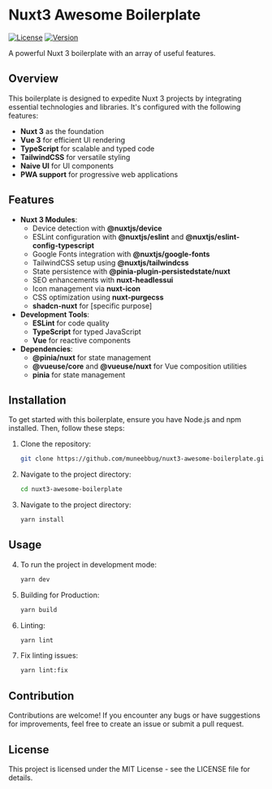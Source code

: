 # Nuxt3 Awesome Boilerplate

[![License](https://img.shields.io/github/license/muneebbug/nuxt3-awesome-boilerplate)](LICENSE)
[![Version](https://img.shields.io/github/package-json/v/muneebbug/nuxt3-awesome-boilerplate)](https://github.com/muneebbug/nuxt3-awesome-boilerplate/releases)

A powerful Nuxt 3 boilerplate with an array of useful features.

## Overview

This boilerplate is designed to expedite Nuxt 3 projects by integrating essential technologies and libraries. It's configured with the following features:

- **Nuxt 3** as the foundation
- **Vue 3** for efficient UI rendering
- **TypeScript** for scalable and typed code
- **TailwindCSS** for versatile styling
- **Naive UI** for UI components
- **PWA support** for progressive web applications

## Features

- **Nuxt 3 Modules**:
  - Device detection with **@nuxtjs/device**
  - ESLint configuration with **@nuxtjs/eslint** and **@nuxtjs/eslint-config-typescript**
  - Google Fonts integration with **@nuxtjs/google-fonts**
  - TailwindCSS setup using **@nuxtjs/tailwindcss**
  - State persistence with **@pinia-plugin-persistedstate/nuxt**
  - SEO enhancements with **nuxt-headlessui**
  - Icon management via **nuxt-icon**
  - CSS optimization using **nuxt-purgecss**
  - **shadcn-nuxt** for [specific purpose]
- **Development Tools**:
  - **ESLint** for code quality
  - **TypeScript** for typed JavaScript
  - **Vue** for reactive components
- **Dependencies**:
  - **@pinia/nuxt** for state management
  - **@vueuse/core** and **@vueuse/nuxt** for Vue composition utilities
  - **pinia** for state management

## Installation

To get started with this boilerplate, ensure you have Node.js and npm installed. Then, follow these steps:

1. Clone the repository:
   ```bash
   git clone https://github.com/muneebbug/nuxt3-awesome-boilerplate.git
   ```
2. Navigate to the project directory:
   ```bash
   cd nuxt3-awesome-boilerplate
   ```
3. Navigate to the project directory:
   ```bash
   yarn install
   ```

## Usage

4. To run the project in development mode:
   ```bash
   yarn dev
   ```
5. Building for Production:
   ```bash
   yarn build
   ```
6. Linting:
   ```bash
   yarn lint
   ```
7. Fix linting issues:
   ```bash
   yarn lint:fix
   ```

## Contribution

Contributions are welcome! If you encounter any bugs or have suggestions for improvements, feel free to create an issue or submit a pull request.

## License

This project is licensed under the MIT License - see the LICENSE file for details.
